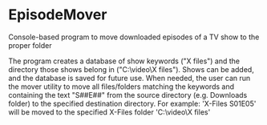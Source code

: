 # EpisodeMover
Console-based program to move downloaded episodes of a TV show to the proper folder

The program creates a database of show keywords ("X files") and the directory those shows belong in ("C:\video\X files"). 
Shows can be added, and the database is saved for future use.
When needed, the user can run the mover utility to move all files/folders matching the keywords and containing the text "S##E##" from the source directory (e.g. Downloads folder) to the specified destination directory.
For example: 'X-Files S01E05' will be moved to the specified X-Files folder 'C:\video\X files'
